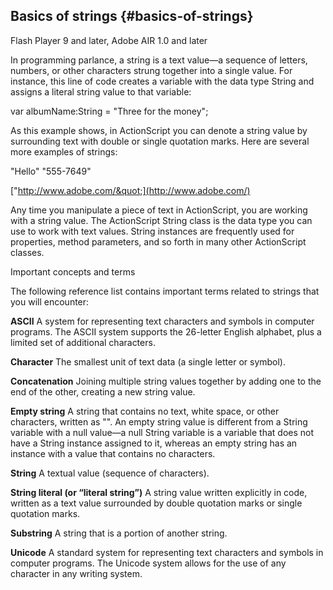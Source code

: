 ## Basics of strings {#basics-of-strings}

Flash Player 9 and later, Adobe AIR 1.0 and later

In programming parlance, a string is a text value—a sequence of letters, numbers, or other characters strung together into a single value. For instance, this line of code creates a variable with the data type String and assigns a literal string value to that variable:

var albumName:String = &quot;Three for the money&quot;;

As this example shows, in ActionScript you can denote a string value by surrounding text with double or single quotation marks. Here are several more examples of strings:

&quot;Hello&quot; &quot;555-7649&quot;

[&quot;http://www.adobe.com/&quot;](http://www.adobe.com/)

Any time you manipulate a piece of text in ActionScript, you are working with a string value. The ActionScript String class is the data type you can use to work with text values. String instances are frequently used for properties, method parameters, and so forth in many other ActionScript classes.

Important concepts and terms

The following reference list contains important terms related to strings that you will encounter:

**ASCII** A system for representing text characters and symbols in computer programs. The ASCII system supports the 26-letter English alphabet, plus a limited set of additional characters.

**Character** The smallest unit of text data (a single letter or symbol).

**Concatenation** Joining multiple string values together by adding one to the end of the other, creating a new string value.

**Empty string** A string that contains no text, white space, or other characters, written as &quot;&quot;. An empty string value is different from a String variable with a null value—a null String variable is a variable that does not have a String instance assigned to it, whereas an empty string has an instance with a value that contains no characters.

**String** A textual value (sequence of characters).

**String literal (or “literal string”)** A string value written explicitly in code, written as a text value surrounded by double quotation marks or single quotation marks.

**Substring** A string that is a portion of another string.

**Unicode** A standard system for representing text characters and symbols in computer programs. The Unicode system allows for the use of any character in any writing system.